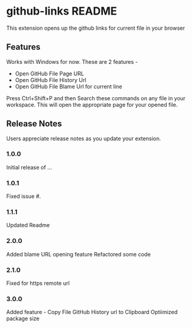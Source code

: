 # github-links README
This extension opens up the github links for current file in your browser

## Features

Works with Windows for now. These are 2 features -
* Open GitHub File Page URL
* Open GitHub File History Url
* Open GitHub File Blame Url for current line

Press Ctrl+Shift+P and then Search these commands on any file in your workspace.
This will open the appropriate page for your opened file.


## Release Notes

Users appreciate release notes as you update your extension.

### 1.0.0

Initial release of ...

### 1.0.1

Fixed issue #.

### 1.1.1

Updated Readme

### 2.0.0
Added blame URL opening feature
Refactored some code

### 2.1.0
Fixed for https remote url

### 3.0.0
Added feature - Copy File GitHub History url to Clipboard
Optiimized package size